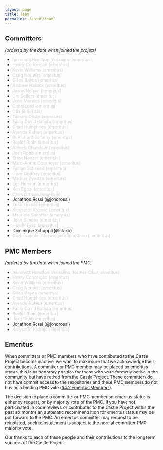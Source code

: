 ```yaml
---
layout: page
title: Team
permalink: /about/team/
---
```


## Committers
*(ordered by the date when joined the project)*

* <span style="color: lightgray">hammett/Hamilton Verissimo (emeritus)</span>
* <span style="color: lightgray">Henry Conceição (emeritus)</span>
* <span style="color: lightgray">Kevin Williams (emeritus)</span>
* <span style="color: lightgray">Craig Neuwirt (emeritus)</span>
* <span style="color: lightgray">Gilles Bayon (emeritus)</span>
* <span style="color: lightgray">Andrew Hallock (emeritus)</span>
* <span style="color: lightgray">Jason Nelson (emeritus)</span>
* <span style="color: lightgray">Dru Sellers (emeritus)</span>
* <span style="color: lightgray">John Morales (emeritus)</span>
* <span style="color: lightgray">CobraLord (emeritus)</span>
* <span style="color: lightgray">Dan (emeritus)</span>
* <span style="color: lightgray">Tatham Oddie (emeritus)</span>
* <span style="color: lightgray">Fabio David Batista (emeritus)</span>
* <span style="color: lightgray">Chad Humphries (emeritus)</span>
* <span style="color: lightgray">Ayende Rahien (emeritus)</span>
* <span style="color: lightgray">G. Richard Bellamy (emeritus)</span>
* <span style="color: lightgray">Roelof Blom (emeritus)</span>
* <span style="color: lightgray">Ahmed Ghandour (emeritus)</span>
* <span style="color: lightgray">Josh Robb (emeritus)</span>
* <span style="color: lightgray">Ernst Naezer (emeritus)</span>
* <span style="color: lightgray">Marc-Andre Cournoyer (emeritus)</span>
* <span style="color: lightgray">Fabian Schmied (emeritus)</span>
* <span style="color: lightgray">Dave Godfrey (emeritus)</span>
* <span style="color: lightgray">Markus Zywitza (emeritus)</span>
* <span style="color: lightgray">Lee Henson (emeritus)</span>
* <span style="color: lightgray">Ken Egozi (emeritus)</span>
* <span style="color: lightgray">Chris Ortman (emeritus)</span>
* Jonathon Rossi (@jonorossi)
* <span style="color: lightgray">Tuna Toksöz (emeritus)</span>
* <span style="color: lightgray">Krzysztof Kozmic (emeritus)</span>
* <span style="color: lightgray">Mauricio Scheffer (emeritus)</span>
* <span style="color: lightgray">John Simons (emeritus)</span>
* <span style="color: lightgray">Henrik Feldt (emeritus)</span>
* Dominique Schuppli (@stakx)
* <span style="color: lightgray">Gavin van der Merwe (@fir3pho3nixx) (emeritus)</span>


## PMC Members
*(ordered by the date when joined the PMC)*

* <span style="color: lightgray">hammett/Hamilton Verissimo (former Chair, emeritus)</span>
* <span style="color: lightgray">Henry Conceição (emeritus)</span>
* <span style="color: lightgray">Kevin Williams (emeritus)</span>
* <span style="color: lightgray">Craig Neuwirt (emeritus)</span>
* <span style="color: lightgray">Gilles Bayon (emeritus)</span>
* <span style="color: lightgray">Chad Humphries (emeritus)</span>
* <span style="color: lightgray">Ayende Rahien (emeritus)</span>
* <span style="color: lightgray">Fabio David Batista (emeritus)</span>
* <span style="color: lightgray">Roelof Blom (emeritus)</span>
* <span style="color: lightgray">Josh Robb (emeritus)</span>
* Jonathon Rossi (@jonorossi)
* <span style="color: lightgray">Krzysztof Kozmic (emeritus)</span>

## Emeritus
When committers or PMC members who have contributed to the Castle Project become inactive, we want to make sure that we acknowledge their contributions. A committer or PMC member may be placed on emeritus status, this is an honorary position for those who were formerly active in the community but have retired from the Castle Project. These committers do not have commit access to the repositories and these PMC members do not having a binding PMC vote ([&sect;4.2 Emeritus Members](https://www.apache.org/foundation/bylaws.html)).

The decision to place a committer or PMC member on emeritus status is either by request, or by majority vote of the PMC. If you have not participated in code reviews or contributed to the Castle Project within the past six months an automatic recommendation for emeritus status may be put forward to the PMC. An emeritus committer may request to be reinstated, such reinstatement is subject to the normal committer PMC majority vote.

Our thanks to each of these people and their contributions to the long term success of the Castle Project.
